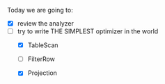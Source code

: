 






Today we are going to:
- [x] review the analyzer
- [ ] try to write THE SIMPLEST optimizer in the world
   - [x] TableScan 
   - [ ] FilterRow 
   - [x] Projection








